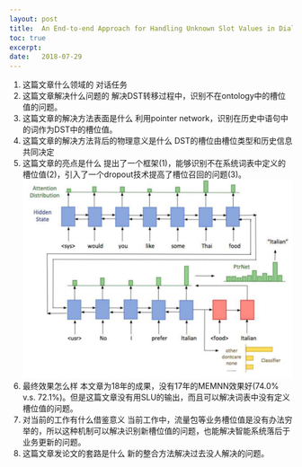 ```yaml
---
layout: post
title:  An End-to-end Approach for Handling Unknown Slot Values in Dialogue State Tracking
toc: true 
excerpt: 
date:   2018-07-29
---
```


1. 这篇文章什么领域的
    对话任务
2. 这篇文章解决什么问题的
    解决DST转移过程中，识别不在ontology中的槽位值的问题。
3. 这篇文章的解决方法表面是什么
    利用pointer network，识别在历史中语句中的词作为DST中的槽位值。
4. 这篇文章的解决方法背后的物理意义是什么
    DST的槽位由槽位类型和历史信息共同决定
5. 这篇文章的亮点是什么
    提出了一个框架(1)，能够识别不在系统词表中定义的槽位值(2)，引入了一个dropout技术提高了槽位召回的问题(3)。
     ![image-20180729221717023](./_posts/static/pics/e2e_handling_unknown_slot_values_dst.png)
6. 最终效果怎么样
    本文章为18年的成果，没有17年的MEMNN效果好(74.0% v.s. 72.1%)。但是这篇文章没有用SLU的输出，而且可以解决词表中没有定义槽位值的问题。
7. 对当前的工作有什么借鉴意义
    当前工作中，流量包等业务槽位值是没有办法穷举的，所以这种机制可以解决识别新槽位值的问题，也能解决智能系统落后于业务更新的问题。
8. 这篇文章发论文的套路是什么
    新的整合方法解决过去没人解决的问题。



